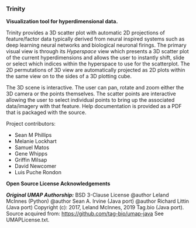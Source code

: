 ### Trinity

**Visualization tool for hyperdimensional data.**

Trinity provides a 3D scatter plot with automatic 2D
projections of feature/factor data typically derived
from neural inspired systems such as deep learning
neural networks and biological neuronal firings. The
primary visual view is through its _Hyperspace_ view
which presents a 3D scatter plot of the current
hyperdimensions and allows the user to instantly
shift, slide or select which indices within the
hyperspace to use for the scatterplot. The 2D
permutations of 3D view are automatically projected
as 2D plots within the same view on to the sides of
a 3D plotting cube.

The 3D scene is interactive. The user can pan,
rotate and zoom either the 3D camera or the points
themselves. The scatter points are interactive
allowing the user to select individual points to
bring up the associated data/imagery with that
feature. Help documentation is provided as a PDF
that is packaged with the source.

Project contributors:

- Sean M Phillips
- Melanie Lockhart
- Samuel Matos
- Gene Whipps
- Griffin Milsap
- David Newcomer
- Luis Puche Rondon

**Open Source License Acknowledgements**

***Original UMAP Authorship:***
BSD 3-Clause License
@author Leland McInnes (Python)
@author Sean A. Irvine (Java port)
@author Richard Littin (Java port)
Copyright (c):
2017, Leland McInnes,
2019 Tag.bio (Java port).
Source acquired from:
https://github.com/tag-bio/umap-java
See UMAPLicense.txt.

